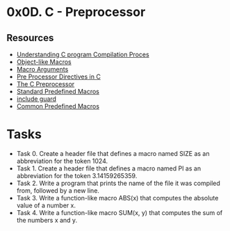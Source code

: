 # 0x0D. C - Preprocessor
## Resources
* [Understanding C program Compilation Proces](https://alx-intranet.hbtn.io/rltoken/73Xp4zJlc-orfeEzmlYVDg)
* [Object-like Macros](https://alx-intranet.hbtn.io/rltoken/kaqIw352MSJ8xoi1xU09ZA)
* [Macro Arguments](https://alx-intranet.hbtn.io/rltoken/wcQZzunlgjepxExZFc2ORQ)
* [Pre Processor Directives in C](https://alx-intranet.hbtn.io/rltoken/S4zfCHzg82fUAxdt8_SaZQ)
* [The C Preprocessor](https://alx-intranet.hbtn.io/rltoken/G33GiOIZofiIN4Tx9_acbQ)
* [Standard Predefined Macros](https://alx-intranet.hbtn.io/rltoken/0OYhpL2cJfsIMBWhTuZsAA)
* [include guard](https://alx-intranet.hbtn.io/rltoken/oF2vgIZNePdU965jCEZLHA)
* [Common Predefined Macros](https://alx-intranet.hbtn.io/rltoken/ROl5xAMKX-JpenEqmf7FnQ)
# Tasks
* Task 0. Create a header file that defines a macro named SIZE as an abbreviation for the token 1024.
* Task 1. Create a header file that defines a macro named PI as an abbreviation for the token 3.14159265359.
* Task 2. Write a program that prints the name of the file it was compiled from, followed by a new line.
* Task 3. Write a function-like macro ABS(x) that computes the absolute value of a number x.
* Task 4. Write a function-like macro SUM(x, y) that computes the sum of the numbers x and y.


